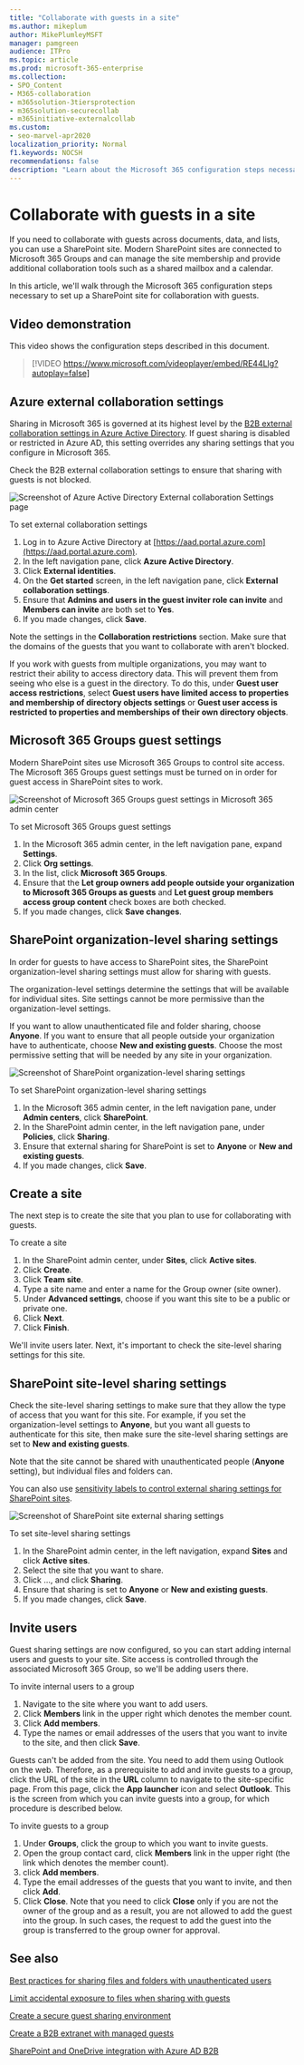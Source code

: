 ```yaml
---
title: "Collaborate with guests in a site"
ms.author: mikeplum
author: MikePlumleyMSFT
manager: pamgreen
audience: ITPro
ms.topic: article
ms.prod: microsoft-365-enterprise
ms.collection: 
- SPO_Content
- M365-collaboration
- m365solution-3tiersprotection
- m365solution-securecollab
- m365initiative-externalcollab
ms.custom: 
- seo-marvel-apr2020
localization_priority: Normal
f1.keywords: NOCSH
recommendations: false
description: "Learn about the Microsoft 365 configuration steps necessary to set up a SharePoint site for collaboration with guests."
---
```


# Collaborate with guests in a site

If you need to collaborate with guests across documents, data, and lists, you can use a SharePoint site. Modern SharePoint sites are connected to Microsoft 365 Groups and can manage the site membership and provide additional collaboration tools such as a shared mailbox and a calendar.

In this article, we'll walk through the Microsoft 365 configuration steps necessary to set up a SharePoint site for collaboration with guests.

## Video demonstration

This video shows the configuration steps described in this document.</br>

> [!VIDEO https://www.microsoft.com/videoplayer/embed/RE44Llg?autoplay=false]

## Azure external collaboration settings

Sharing in Microsoft 365 is governed at its highest level by the [B2B external collaboration settings in Azure Active Directory](/azure/active-directory/external-identities/delegate-invitations). If guest sharing is disabled or restricted in Azure AD, this setting overrides any sharing settings that you configure in Microsoft 365.

Check the B2B external collaboration settings to ensure that sharing with guests is not blocked.

![Screenshot of Azure Active Directory External collaboration Settings page](../media/azure-ad-organizational-relationships-settings.png)

To set external collaboration settings

1. Log in to Azure Active Directory at [https://aad.portal.azure.com](https://aad.portal.azure.com).
2. In the left navigation pane, click **Azure Active Directory**.
3. Click **External identities**.
4. On the **Get started** screen, in the left navigation pane, click **External collaboration settings**.
5. Ensure that **Admins and users in the guest inviter role can invite** and **Members can invite** are both set to **Yes**.
6. If you made changes, click **Save**.

Note the settings in the **Collaboration restrictions** section. Make sure that the domains of the guests that you want to collaborate with aren't blocked.

If you work with guests from multiple organizations, you may want to restrict their ability to access directory data. This will prevent them from seeing who else is a guest in the directory. To do this, under **Guest user access restrictions**, select **Guest users have limited access to properties and membership of directory objects settings** or **Guest user access is restricted to properties and memberships of their own directory objects**.

## Microsoft 365 Groups guest settings

Modern SharePoint sites use Microsoft 365 Groups to control site access. The Microsoft 365 Groups guest settings must be turned on in order for guest access in SharePoint sites to work.

![Screenshot of Microsoft 365 Groups guest settings in  Microsoft 365 admin center](../media/office-365-groups-guest-settings.png)

To set Microsoft 365 Groups guest settings

1. In the Microsoft 365 admin center, in the left navigation pane, expand **Settings**.
2. Click **Org settings**.
3. In the list, click **Microsoft 365 Groups**.
4. Ensure that the **Let group owners add people outside your organization to Microsoft 365 Groups as guests** and **Let guest group members access group content** check boxes are both checked.
5. If you made changes, click **Save changes**.

## SharePoint organization-level sharing settings

In order for guests to have access to SharePoint sites, the SharePoint organization-level sharing settings must allow for sharing with guests.

The organization-level settings determine the settings that will be available for individual sites. Site settings cannot be more permissive than the organization-level settings.

If you want to allow unauthenticated file and folder sharing, choose **Anyone**. If you want to ensure that all people outside your organization have to authenticate, choose **New and existing guests**. Choose the most permissive setting that will be needed by any site in your organization.

![Screenshot of SharePoint organization-level sharing settings](../media/sharepoint-organization-external-sharing-controls.png)


To set SharePoint organization-level sharing settings

1. In the Microsoft 365 admin center, in the left navigation pane, under **Admin centers**, click **SharePoint**.
2. In the SharePoint admin center, in the left navigation pane, under **Policies**, click **Sharing**.
3. Ensure that external sharing for SharePoint is set to **Anyone** or **New and existing guests**.
4. If you made changes, click **Save**.

## Create a site

The next step is to create the site that you plan to use for collaborating with guests.

To create a site
1. In the SharePoint admin center, under **Sites**, click **Active sites**.
2. Click **Create**.
3. Click **Team site**.
4. Type a site name and enter a name for the Group owner (site owner).
5. Under **Advanced settings**, choose if you want this site to be a public or private one.
6. Click **Next**.
7. Click **Finish**.

We'll invite users later. Next, it's important to check the site-level sharing settings for this site.

## SharePoint site-level sharing settings

Check the site-level sharing settings to make sure that they allow the type of access that you want for this site. For example, if you set the organization-level settings to **Anyone**, but you want all guests to authenticate for this site, then make sure the site-level sharing settings are set to **New and existing guests**.

Note that the site cannot be shared with unauthenticated people (**Anyone** setting), but individual files and folders can.

You can also use [sensitivity labels to control external sharing settings for SharePoint sites](../compliance/sensitivity-labels-teams-groups-sites.md).

![Screenshot of SharePoint site external sharing settings](../media/sharepoint-site-external-sharing-settings.png)

To set site-level sharing settings
1. In the SharePoint admin center, in the left navigation, expand **Sites** and click **Active sites**.
2. Select the site that you want to share.
3. Click ..., and click **Sharing**.
4. Ensure that sharing is set to **Anyone** or **New and existing guests**.
5. If you made changes, click **Save**.

## Invite users

Guest sharing settings are now configured, so you can start adding internal users and guests to your site. Site access is controlled through the associated Microsoft 365 Group, so we'll be adding users there.

To invite internal users to a group
1. Navigate to the site where you want to add users.
2. Click **Members** link in the upper right which denotes the member count.
3. Click **Add members**.
4. Type the names or email addresses of the users that you want to invite to the site, and then click **Save**.

Guests can't be added from the site. You need to add them using Outlook on the web. Therefore, as a prerequisite to add and invite guests to a group, click the URL of the site in the **URL**  column to navigate to the site-specific page. From this page, click the **App launcher** icon and select **Outlook**. This is the screen from which you can invite guests into a group, for which procedure is described below.

To invite guests to a group
1. Under **Groups**, click the group to which you want to invite guests.
2. Open the group contact card, click **Members** link in the upper right (the link which denotes the member count).
3. click **Add members**.
4. Type the email addresses of the guests that you want to invite, and then click **Add**.
5. Click **Close**.
Note that you need to click **Close** only if you are not the owner of the group and as a result, you are not allowed to add the guest into the group. In such cases, the request to add the guest into the group is transferred to the group owner for approval.

## See also

[Best practices for sharing files and folders with unauthenticated users](best-practices-anonymous-sharing.md)

[Limit accidental exposure to files when sharing with guests](share-limit-accidental-exposure.md)

[Create a secure guest sharing environment](create-secure-guest-sharing-environment.md)

[Create a B2B extranet with managed guests](b2b-extranet.md)

[SharePoint and OneDrive integration with Azure AD B2B](/sharepoint/sharepoint-azureb2b-integration-preview)